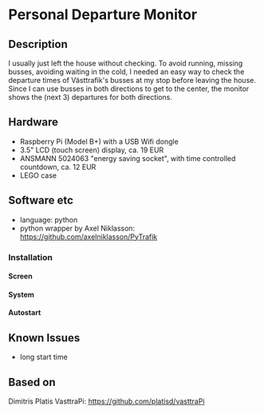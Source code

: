 # Personal Departure Monitor

## Description

I usually just left the house without checking. To avoid running, missing busses, avoiding waiting in the cold, I needed an easy way to check the departure times of Västtrafik's busses at my stop before leaving the house. Since I can use busses in both directions to get to the center, the monitor shows the (next 3) departures for both directions.

## Hardware

+ Raspberry Pi (Model B+) with a USB Wifi dongle
+ 3.5" LCD (touch screen) display, ca. 19 EUR
+ ANSMANN 5024063 "energy saving socket", with time controlled countdown, ca. 12 EUR
+ LEGO case

## Software etc
+ language: python
+ python wrapper by Axel Niklasson: https://github.com/axelniklasson/PyTrafik

### Installation

#### Screen

#### System

#### Autostart

## Known Issues

+ long start time 

## Based on

Dimitris Platis VasttraPi: https://github.com/platisd/vasttraPi